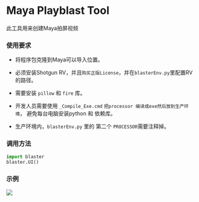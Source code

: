 Maya Playblast Tool
====
此工具用来创建Maya拍屏视频


### 使用要求
- 将程序包克隆到Maya可以导入位置。

- 必须安装Shotgun RV，并且`购买正版License`，并在`blasterEnv.py`里配置RV的路径。

- 需要安装 `pillow` 和 `fire` 库。

- 开发人员需要使用 `_Compile_Exe.cmd` `把processor 编译成exe然后放到生产环境`，
  避免每台电脑安装python 和 依赖库。

- 生产环境内，`blasterEnv.py` 里的 第二个 `PROCESSOR`需要注释掉。




### 调用方法
```python
import blaster
blaster.UI()
```

### 示例
![](https://github.com/SmartPipeline/blaster/blob/master/resource/temp/caixukun.0290.jpg)
